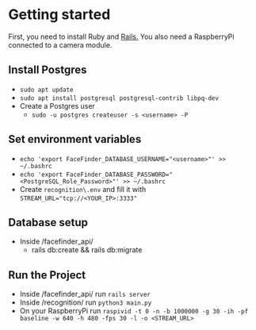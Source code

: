 # Getting started

First, you need to install Ruby and [Rails.](https://www.tutorialspoint.com/ruby-on-rails/rails-installation.htm) You also need a RaspberryPi connected to a camera module.

## Install Postgres

- `sudo apt update`
- `sudo apt install postgresql postgresql-contrib libpq-dev`
- Create a Postgres user
  - `sudo -u postgres createuser -s <username> -P`

## Set environment variables

- `echo 'export FaceFinder_DATABASE_USERNAME="<username>"' >> ~/.bashrc`
- `echo 'export FaceFinder_DATABASE_PASSWORD="<PostgreSQL_Role_Password>"' >> ~/.bashrc`
- Create `recognition\.env` and fill it with `STREAM_URL="tcp://<YOUR_IP>:3333"`

## Database setup

- Inside /facefinder_api/
  - rails db:create && rails db:migrate

## Run the Project

- Inside /facefinder_api/ run `rails server`
- Inside /recognition/ run `python3 main.py`
- On your RaspberryPi run `raspivid -t 0 -n -b 1000000 -g 30 -ih -pf baseline -w 640 -h 480 -fps 30 -l -o <STREAM_URL>`
